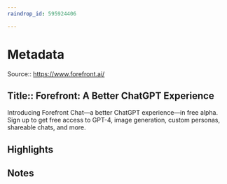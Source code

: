 ```yaml
---
raindrop_id: 595924406

---
```


# Metadata
Source:: https://www.forefront.ai/

Title:: Forefront: A Better ChatGPT Experience
---

Introducing Forefront Chat—a better ChatGPT experience—in free alpha. Sign up to get free access to GPT-4, image generation, custom personas, shareable chats, and more.

## Highlights
## Notes
